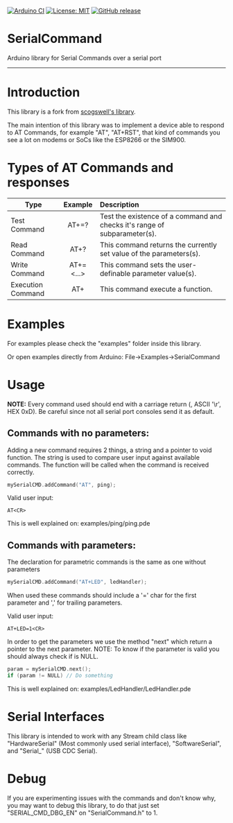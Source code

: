 [![Arduino CI](https://github.com/argandas/SerialCommand/workflows/Arduino_CI/badge.svg)](https://github.com/marketplace/actions/arduino_ci)
[![License: MIT](https://img.shields.io/badge/license-MIT-green.svg)](https://github.com/argandas/SerialCommand/blob/master/LICENSE)
[![GitHub release](https://img.shields.io/github/v/release/argandas/serialcommand)](https://github.com/argandas/SerialCommand/releases)

# SerialCommand

Arduino library for Serial Commands over a serial port

--------------------------------------------------------------------------------

# Introduction

This library is a fork from [scogswell's library](https://github.com/scogswell/ArduinoSerialCommand). 

The main intention of this library was to implement a device able to respond to AT Commands, for example "AT", "AT+RST", that kind of commands you see a lot on modems or SoCs like the ESP8266 or the SIM900.

# Types of AT Commands and responses

Type                | Example      | Description 
------------------- | :----------: | :------------------------------------------------------------------------
Test Command        | AT+<x>=?     | Test the existence of a command and checks it's range of subparameter(s).
Read Command        | AT+<x>?      | This command returns the currently set value of the parameters(s).
Write Command       | AT+<x>=<...> | This command sets the user-definable parameter value(s).
Execution Command   | AT+<x>       | This command execute a function.

# Examples

For examples please check the "examples" folder inside this library.

Or open examples directly from Arduino:
  File->Examples->SerialCommand

# Usage

**NOTE:** Every command used should end with a carriage return (<CR>, ASCII '\r', HEX 0xD). Be careful since not all serial port consoles send it as default.

## Commands with no parameters:

Adding a new command requires 2 things, a string and a pointer to void function.
The string is used to compare user input against available commands.
The function will be called when the command is received correctly. 
```c++
mySerialCMD.addCommand("AT", ping);
```

Valid user input:
```
AT<CR>
```

This is well explained on: examples/ping/ping.pde

## Commands with parameters:

The declaration for parametric commands is the same as one without parameters
```c++
mySerialCMD.addCommand("AT+LED", ledHandler);
```

When used these commands should include a '=' char for the first parameter and ',' for trailing parameters.

Valid user input:
```
AT+LED=1<CR>
```

In order to get the parameters we use the method "next" which return a pointer to the next parameter.
NOTE: To know if the parameter is valid you should always check if is NULL.

```c++
param = mySerialCMD.next();
if (param != NULL) // Do something
```

This is well explained on: examples/LedHandler/LedHandler.pde

# Serial Interfaces

This library is intended to work with any Stream child class like "HardwareSerial" (Most commonly used serial interface), "SoftwareSerial", and "Serial_" (USB CDC Serial).

# Debug
If you are experimenting issues with the commands and don't know why, you may want to debug this library, to do that just set "SERIAL_CMD_DBG_EN" on "SerialCommand.h" to 1.
